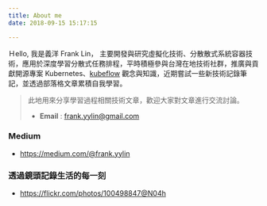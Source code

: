 ```yaml
---
title: About me
date: 2018-09-15 15:17:15

---
```

Ｈello, 我是義洋 Frank Lin， 主要開發與研究虛擬化技術、分散散式系統容器技術，應用於深度學習分散式任務排程，平時積極參與台灣在地技術社群，推廣與貢獻開源專案 Kubernetes、[kubeflow](http://kubeflow.org) 觀念與知識，近期嘗試一些新技術記錄筆記，並透過部落格文章累積自我學習。

> 此地用來分享學習過程相關技術文章，歡迎大家對文章進行交流討論。
> - **Email** : frank.yylin@gmail.com

### Medium
- https://medium.com/@frank.yylin

### 透過鏡頭記錄生活的每一刻 
- https://flickr.com/photos/100498847@N04h
